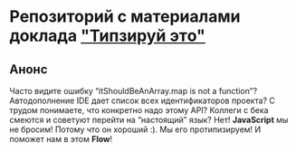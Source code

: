 # Репозиторий с материалами доклада ["Типзируй этo"](https://events.epam.com/events/nightit/talks/4493)
## Анонс
Часто видите ошибку “itShouldBeAnArray.map is not a function”? 
Автодополнение IDE дает список всех идентификаторов проекта?
С трудом понимаете, что конкретно надо этому API?
Коллеги с бека смеются и советуют перейти на “настоящий” язык?
Нет! **JavaScript** мы не бросим! Потому что он хороший :).
Мы его протипизируем! И поможет нам в этом **Flow**!
 
